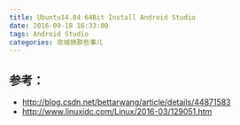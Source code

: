```yaml
---
title: Ubuntu14.04 64Bit Install Android Studio
date: 2016-09-18 16:33:00
tags: Android Studio
categories: 攻城狮那些事儿
---
```


## 参考：
- http://blog.csdn.net/bettarwang/article/details/44871583
- http://www.linuxidc.com/Linux/2016-03/129051.htm
